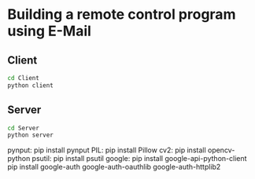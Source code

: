 # Building a remote control program using E-Mail

## Client

```bash
cd Client
python client
```

## Server

```bash
cd Server
python server
```

pynput: pip install pynput
PIL: pip install Pillow
cv2: pip install opencv-python
psutil: pip install psutil
google:
pip install google-api-python-client
pip install google-auth google-auth-oauthlib google-auth-httplib2
